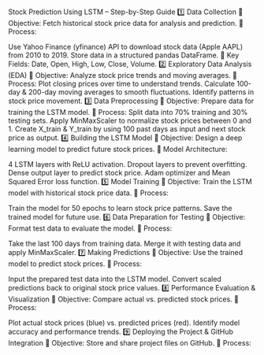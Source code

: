  Stock Prediction Using LSTM – Step-by-Step Guide
1️⃣ Data Collection
🔹 Objective: Fetch historical stock price data for analysis and prediction.
🔹 Process:

Use Yahoo Finance (yfinance) API to download stock data (Apple AAPL) from 2010 to 2019.
Store data in a structured pandas DataFrame.
🔹 Key Fields: Date, Open, High, Low, Close, Volume.
2️⃣ Exploratory Data Analysis (EDA)
🔹 Objective: Analyze stock price trends and moving averages.
🔹 Process:  Plot closing prices over time to understand trends.
             Calculate 100-day & 200-day moving averages to smooth fluctuations.
Identify patterns in stock price movement.
3️⃣ Data Preprocessing
🔹 Objective: Prepare data for training the LSTM model.
🔹 Process:  Split data into 70% training and 30% testing sets.
              Apply MinMaxScaler to normalize stock prices between 0 and 1.
Create X_train & Y_train by using 100 past days as input and next stock price as output.
4️⃣ Building the LSTM Model
🔹 Objective: Design a deep learning model to predict future stock prices.
🔹 Model Architecture:

4 LSTM layers with ReLU activation.
Dropout layers to prevent overfitting.
Dense output layer to predict stock price.
Adam optimizer and Mean Squared Error loss function.
5️⃣ Model Training
🔹 Objective: Train the LSTM model with historical stock price data.
🔹 Process:

Train the model for 50 epochs to learn stock price patterns.
Save the trained model for future use.
6️⃣ Data Preparation for Testing
🔹 Objective: Format test data to evaluate the model.
🔹 Process:

Take the last 100 days from training data.
Merge it with testing data and apply MinMaxScaler.
7️⃣ Making Predictions
🔹 Objective: Use the trained model to predict stock prices.
🔹 Process:

Input the prepared test data into the LSTM model.
Convert scaled predictions back to original stock price values.
8️⃣ Performance Evaluation & Visualization
🔹 Objective: Compare actual vs. predicted stock prices.
🔹 Process:

Plot actual stock prices (blue) vs. predicted prices (red).
Identify model accuracy and performance trends.
9️⃣ Deploying the Project & GitHub Integration
🔹 Objective: Store and share project files on GitHub.
🔹 Process:


